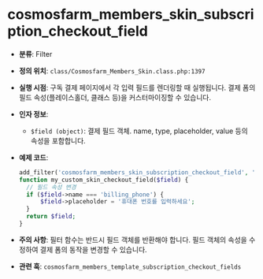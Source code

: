 # cosmosfarm_members_skin_subscription_checkout_field

- **분류**: Filter
- **정의 위치**: `class/Cosmosfarm_Members_Skin.class.php:1397`
- **실행 시점**: 구독 결제 페이지에서 각 입력 필드를 렌더링할 때 실행됩니다. 결제 폼의 필드 속성(플레이스홀더, 클래스 등)을 커스터마이징할 수 있습니다.
- **인자 정보**:
  - `$field (object)`: 결제 필드 객체. name, type, placeholder, value 등의 속성을 포함합니다.
- **예제 코드**:

  ```php
  add_filter('cosmosfarm_members_skin_subscription_checkout_field', 'my_custom_skin_checkout_field');
  function my_custom_skin_checkout_field($field) {
    // 필드 속성 변경
    if ($field->name === 'billing_phone') {
        $field->placeholder = '휴대폰 번호를 입력하세요';
    }
    return $field;
  }
  ```

- **주의 사항**: 필터 함수는 반드시 필드 객체를 반환해야 합니다. 필드 객체의 속성을 수정하여 결제 폼의 동작을 변경할 수 있습니다.
- **관련 훅**: `cosmosfarm_members_template_subscription_checkout_fields`
